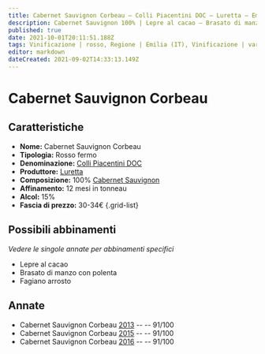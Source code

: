 ```yaml
---
title: Cabernet Sauvignon Corbeau – Colli Piacentini DOC – Luretta – Emilia (IT) – 30-34€ – 5★
description: Cabernet Sauvignon 100% | Lepre al cacao – Brasato di manzo con polenta – Fagiano arrosto
published: true
date: 2021-10-01T20:11:51.188Z
tags: Vinificazione | rosso, Regione | Emilia (IT), Vinificazione | varietale, Vinificazione | fermo, Valutazioni | 5 stelle, Vitigni | Cabernet Sauvignon, Prezzi | 30-34€, Alimento | lepre, Aromatizzazione | al cacao, Alimento | manzo, Aromatizzazione | con polenta, Cottura | brasato, Alimento | fagiano, Cottura | arrosto
editor: markdown
dateCreated: 2021-09-02T14:33:13.149Z
---
```


# Cabernet Sauvignon Corbeau

## Caratteristiche
- **Nome:** Cabernet Sauvignon Corbeau
- **Tipologia:** Rosso fermo
- **Denominazione:** [Colli Piacentini DOC](/denominazioni/Italia/Emilia/DOC-Colli-Piacentini)
- **Produttore:** [Luretta](/produttori/Italia/Emilia/Luretta) 
- **Composizione:** 100% [Cabernet Sauvignon](/vitigni/Francia/cabernet-sauvignon)
- **Affinamento:** 12 mesi in tonneau
- **Alcol:** 15%
- **Fascia di prezzo:** 30-34€
{.grid-list}

## Possibili abbinamenti
*Vedere le singole annate per abbinamenti specifici*

- Lepre al cacao
- Brasato di manzo con polenta
- Fagiano arrosto

## Annate
- Cabernet Sauvignon Corbeau [2013](/vini/Italia/Emilia/Luretta/Cabernet-Sauvignon-Corbeau/2013) -- <span class="star-5"></span> -- 91/100
- Cabernet Sauvignon Corbeau [2015](/vini/Italia/Emilia/Luretta/Cabernet-Sauvignon-Corbeau/2015) -- <span class="star-5"></span> -- 91/100
- Cabernet Sauvignon Corbeau [2016](/vini/Italia/Emilia/Luretta/Cabernet-Sauvignon-Corbeau/2016) -- <span class="star-5"></span> -- 91/100


